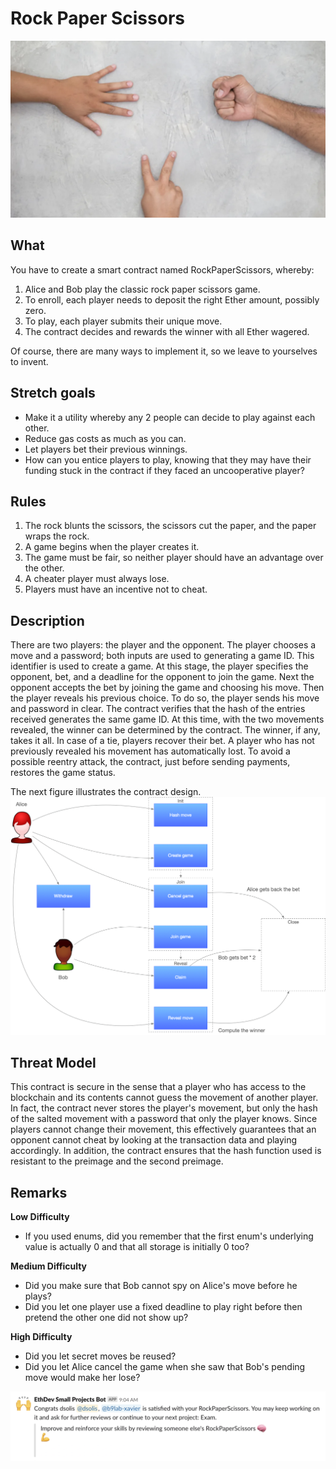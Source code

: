 # Rock Paper Scissors

![Rock Paper Scissors](images/roshambo.png)

## What
You have to create a smart contract named RockPaperScissors, whereby:

1. Alice and Bob play the classic rock paper scissors game.
2. To enroll, each player needs to deposit the right Ether amount, possibly zero.
3. To play, each player submits their unique move.
4. The contract decides and rewards the winner with all Ether wagered.

Of course, there are many ways to implement it, so we leave to yourselves to invent.

## Stretch goals

* Make it a utility whereby any 2 people can decide to play against each other.
* Reduce gas costs as much as you can.
* Let players bet their previous winnings.
* How can you entice players to play, knowing that they may have their funding stuck in the contract if they faced an uncooperative player?

## Rules
1. The rock blunts the scissors, the scissors cut the paper, and the paper wraps the rock.
2. A game begins when the player creates it.
3. The game must be fair, so neither player should have an advantage over the other.
4. A cheater player must always lose.
5. Players must have an incentive not to cheat.

## Description
There are two players: the player and the opponent. The player chooses a move and a password; both inputs are used to generating a game ID. This identifier is used to create a game. At this stage, the player specifies the opponent, bet, and a deadline for the opponent to join the game. Next the opponent accepts the bet by joining the game and choosing his move. Then the player reveals his previous choice. To do so, the player sends his move and password in clear. The contract verifies that the hash of the entries received generates the same game ID. At this time, with the two movements revealed, the winner can be determined by the contract. The winner, if any, takes it all. In case of a tie, players recover their bet. A player who has not previously revealed his movement has automatically lost. To avoid a possible reentry attack, the contract, just before sending payments, restores the game status.

The next figure illustrates the contract design.
![Design](images/design.png)

## Threat Model
This contract is secure in the sense that a player who has access to the blockchain and its contents cannot guess the movement of another player. In fact, the contract never stores the player's movement, but only the hash of the salted movement with a password that only the player knows. Since players cannot change their movement, this effectively guarantees that an opponent cannot cheat by looking at the transaction data and playing accordingly. In addition, the contract ensures that the hash function used is resistant to the preimage and the second preimage.

## Remarks
**Low Difficulty**
* If you used enums, did you remember that the first enum's underlying value is actually 0 and that all storage is initially 0 too?

**Medium Difficulty**
* Did you make sure that Bob cannot spy on Alice's move before he plays?
* Did you let one player use a fixed deadline to play right before then pretend the other one did not show up?

**High Difficulty**
* Did you let secret moves be reused?
* Did you let Alice cancel the game when she saw that Bob's pending move would make her lose?

![Proof of Completion](images/proof-of-completion.png)
